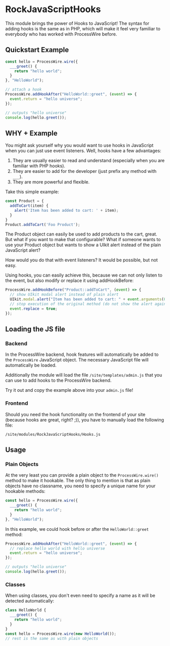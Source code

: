 # RockJavaScriptHooks

This module brings the power of Hooks to JavaScript! The syntax for adding hooks is the same as in PHP, which will make it feel very familiar to everybody who has worked with ProcessWire before.

## Quickstart Example

```js
const hello = ProcessWire.wire({
  ___greet() {
    return "hello world";
  }
}, "HelloWorld");

// attach a hook
ProcessWire.addHookAfter("HelloWorld::greet", (event) => {
  event.return = "hello universe";
});

// outputs "hello universe"
console.log(hello.greet());
```

## WHY + Example

You might ask yourself why you would want to use hooks in JavaScript when you can just use event listeners. Well, hooks have a few advantages:

1. They are usually easier to read and understand (especially when you are familiar with PHP hooks).
2. They are easier to add for the developer (just prefix any method with `___`).
3. They are more powerful and flexible.

Take this simple example:

```js
const Product = {
  addToCart(item) {
    alert('Item has been added to cart: ' + item);
  }
}
Product.addToCart('Foo Product');
```

The Product object can easily be used to add products to the cart, great. But what if you want to make that configurable? What if someone wants to use your Product object but wants to show a UIkit alert instead of the plain JavaScript alert?

How would you do that with event listeners? It would be possible, but not easy.

Using hooks, you can easily achieve this, because we can not only listen to the event, but also modify or replace it using addHookBefore:

```js
ProcessWire.addHookBefore("Product::addToCart", (event) => {
  // show UIkit modal alert instead of plain alert
  UIkit.modal.alert("Item has been added to cart: " + event.arguments(0));
  // stop execution of the original method (do not show the alert again)
  event.replace = true;
});
```

## Loading the JS file

### Backend

In the ProcessWire backend, hook features will automatically be added to the `ProcessWire` JavaScript object. The necessary JavaScript file will automatically be loaded.

Additionally the module will load the file `/site/templates/admin.js` that you can use to add hooks to the ProcessWire backend.

Try it out and copy the example above into your `admin.js` file!

### Frontend

Should you need the hook functionality on the frontend of your site (because hooks are great, right? ;)), you have to manually load the following file:

```
/site/modules/RockJavaScriptHooks/Hooks.js
```

## Usage

### Plain Objects

At the very least you can provide a plain object to the `ProcessWire.wire()` method to make it hookable. The only thing to mention is that as plain objects have no classname, you need to specify a unique name for your hookable methods:

```js
const hello = ProcessWire.wire({
  ___greet() {
    return "hello world";
  }
}, "HelloWorld");
```

In this example, we could hook before or after the `HelloWorld::greet` method:

```js
ProcessWire.addHookAfter("HelloWorld::greet", (event) => {
  // replace hello world with hello universe
  event.return = "hello universe";
});

// outputs "hello universe"
console.log(hello.greet());
```

### Classes

When using classes, you don't even need to specify a name as it will be detected automatically:

```js
class HelloWorld {
  ___greet() {
    return "hello world";
  }
}
const hello = ProcessWire.wire(new HelloWorld());
// rest is the same as with plain objects
```
